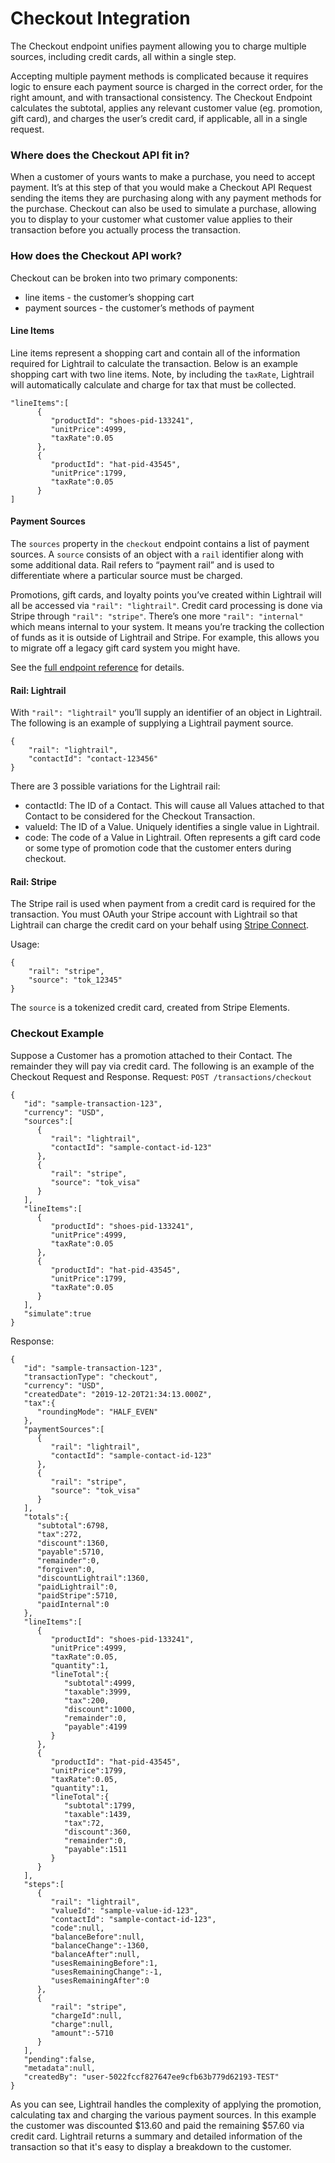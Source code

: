 # Checkout Integration

<p class="intro">The Checkout endpoint unifies payment allowing you to charge multiple sources, including credit cards, all within a single step.</p>

Accepting multiple payment methods is complicated because it requires logic to ensure each payment source is charged in the correct order, for the right amount, and with transactional consistency. The Checkout Endpoint calculates the subtotal, applies any relevant customer value (eg. promotion, gift card), and charges the user’s credit card, if applicable, all in a single request. 

### Where does the Checkout API fit in? 

When a customer of yours wants to make a purchase, you need to accept payment. It’s at this step of that you would make a Checkout API Request sending the items they are purchasing along with any payment methods for the purchase. Checkout can also be used to simulate a purchase, allowing you to display to your customer what customer value applies to their transaction before you actually process the transaction. 

### How does the Checkout API work? 

Checkout can be broken into two primary components:

- line items - the customer’s shopping cart
- payment sources - the customer’s methods of payment

#### Line Items
Line items represent a shopping cart and contain all of the information required for Lightrail to calculate the transaction. Below is an example shopping cart with two line items. Note, by including the `taxRate`, Lightrail will automatically calculate and charge for tax that must be collected.

    "lineItems":[
          {
             "productId": "shoes-pid-133241",
             "unitPrice":4999,
             "taxRate":0.05
          },
          {
             "productId": "hat-pid-43545",
             "unitPrice":1799,
             "taxRate":0.05
          }
    ]

#### Payment Sources
The `sources` property in the `checkout` endpoint contains a list of payment sources. 
A `source` consists of an object with a `rail` identifier along with some additional data. Rail refers to “payment rail” and is used to differentiate where a particular source must be charged. 

Promotions, gift cards, and loyalty points you’ve created within Lightrail will all be accessed via `"rail": "lightrail"`. Credit card processing is done via Stripe through `"rail": "stripe"`. There’s one more `"rail": "internal"` which means internal to your system. It means you’re tracking the collection of funds as it is outside of Lightrail and Stripe. For example, this allows you to migrate off a legacy gift card system you might have.

See the [full endpoint reference](https://lightrailapi.docs.apiary.io/#reference/0/transactions/checkout) for details. 

#### Rail: Lightrail
With `"rail": "lightrail"` you’ll supply an identifier of an object in Lightrail. The following is an example of supplying a Lightrail payment source.

    { 
        "rail": "lightrail",
        "contactId": "contact-123456"
    }

There are 3 possible variations for the Lightrail rail: 

- contactId: The ID of a Contact. This will cause all Values attached to that Contact to be considered for the Checkout Transaction.
- valueId: The ID of a Value. Uniquely identifies a single value in Lightrail.
- code: The code of a Value in Lightrail. Often represents a gift card code or some type of promotion code that the customer enters during checkout. 

#### Rail: Stripe
The Stripe rail is used when payment from a credit card is required for the transaction. 
You must OAuth your Stripe account with Lightrail so that Lightrail can charge the credit card on your behalf using [Stripe Connect](https://stripe.com/connect).

Usage:

    {
        "rail": "stripe",
        "source": "tok_12345"
    }

The `source` is a tokenized credit card, created from Stripe Elements.

### Checkout Example

Suppose a Customer has a promotion attached to their Contact. The remainder they will pay via credit card. The following is an example of the Checkout Request and Response. 
Request: `POST /transactions/checkout`

    {
       "id": "sample-transaction-123",
       "currency": "USD",
       "sources":[
          {
             "rail": "lightrail",
             "contactId": "sample-contact-id-123"
          },
          {
             "rail": "stripe",
             "source": "tok_visa"
          }
       ],
       "lineItems":[
          {
             "productId": "shoes-pid-133241",
             "unitPrice":4999,
             "taxRate":0.05
          },
          {
             "productId": "hat-pid-43545",
             "unitPrice":1799,
             "taxRate":0.05
          }
       ],
       "simulate":true
    }

Response:

    {
       "id": "sample-transaction-123",
       "transactionType": "checkout",
       "currency": "USD",
       "createdDate": "2019-12-20T21:34:13.000Z",
       "tax":{
          "roundingMode": "HALF_EVEN"
       },
       "paymentSources":[
          {
             "rail": "lightrail",
             "contactId": "sample-contact-id-123"
          },
          {
             "rail": "stripe",
             "source": "tok_visa"
          }
       ],
       "totals":{
          "subtotal":6798,
          "tax":272,
          "discount":1360,
          "payable":5710,
          "remainder":0,
          "forgiven":0,
          "discountLightrail":1360,
          "paidLightrail":0,
          "paidStripe":5710,
          "paidInternal":0
       },
       "lineItems":[
          {
             "productId": "shoes-pid-133241",
             "unitPrice":4999,
             "taxRate":0.05,
             "quantity":1,
             "lineTotal":{
                "subtotal":4999,
                "taxable":3999,
                "tax":200,
                "discount":1000,
                "remainder":0,
                "payable":4199
             }
          },
          {
             "productId": "hat-pid-43545",
             "unitPrice":1799,
             "taxRate":0.05,
             "quantity":1,
             "lineTotal":{
                "subtotal":1799,
                "taxable":1439,
                "tax":72,
                "discount":360,
                "remainder":0,
                "payable":1511
             }
          }
       ],
       "steps":[
          {
             "rail": "lightrail",
             "valueId": "sample-value-id-123",
             "contactId": "sample-contact-id-123",
             "code":null,
             "balanceBefore":null,
             "balanceChange":-1360,
             "balanceAfter":null,
             "usesRemainingBefore":1,
             "usesRemainingChange":-1,
             "usesRemainingAfter":0
          },
          {
             "rail": "stripe",
             "chargeId":null,
             "charge":null,
             "amount":-5710
          }
       ],
       "pending":false,
       "metadata":null,
       "createdBy": "user-5022fccf827647ee9cfb63b779d62193-TEST"
    }

As you can see, Lightrail handles the complexity of applying the promotion, calculating tax and charging the various payment sources. In this example the customer was discounted $13.60 and paid the remaining $57.60 via credit card. Lightrail returns a summary and detailed information of the transaction so that it's easy to display a breakdown to the customer. 


<!-- OLD 

**Request**: `POST /transactions/checkout`
```json
{
   "id": "example-checkout-id-123",
   "currency": "USD",
   "lineItems":[
      {
         "productId": "pid_shoes2123",
         "unitPrice":10000,
         "taxRate":0.05,
         "quantity":1
      }
   ],
   "sources":[
      {
         "rail": "lightrail",
         "contactId": "cus_123"
      },
      {
         "rail": "lightrail",
         "code": "BLACKFRIDAY"
      },
      {
         "rail": "stripe",
         "source": "tok_visa"
      }
   ]
}
```       

The `lineItems` array contains the details of the items in the order. 

Also, note the `sources` property in the request. It includes three sources, two of which are Values stored in Lightrail, the other is a tokenized card from Stripe.

- `"contactId": "cus_123"`: uses any value associated with that customer in Lightrail. 
- `"code: "BLACKFRIDAY"`: represents the promotion code entered during checkout.
- `"source": "tok_12345"`: tokenized card using Stripe elements.  
 
**Response**: `201 OK`
```json
{
   "id": "example-checkout-id-123",
   "transactionType": "checkout",
   "currency": "USD",
   "createdDate": "2018-01-31T21:15:17.000Z",
   "tax":{
      "roundingMode": "HALF_EVEN"
   },
   "totals":{
      "subtotal":10000,
      "tax":400,
      "discount":2000,
      "payable":8400,
      "remainder":0,
      "discountLightrail":2000,
      "paidLightrail":1000,
      "paidStripe":7400,
      "paidInternal":0
   },
   "lineItems":[
      {
         "productId": "pid_shoes2123",
         "unitPrice":10000,
         "taxRate":0.05,
         "quantity":1,
         "lineTotal":{
            "subtotal":10000,
            "taxable":8000,
            "tax":400,
            "discount":2000,
            "remainder":0,
            "payable":8400
         }
      }
   ],
   "steps":[
      {
         "rail": "lightrail",
         "valueId": "BlackFriday Promo",
         "contactId":null,
         "code": "BLACKFRIDAY",
         "balanceBefore":null,
         "balanceAfter":null,
         "balanceChange":-2000,
         "usesRemainingBefore":null,
         "usesRemainingAfter":null,
         "usesRemainingChange":null
      },
      {
         "rail": "lightrail",
         "valueId": "$10 GC",
         "contactId": "cus_123",
         "code":null,
         "balanceBefore":1000,
         "balanceAfter":0,
         "balanceChange":-1000,
         "usesRemainingBefore":null,
         "usesRemainingAfter":null,
         "usesRemainingChange":null
      },
      {
         "rail": "stripe",
         "chargeId": "ch_1DymsVCM9MOvFvZK11KdlGZr",
         "charge":  {
            // ...full Stripe charge response: for an example, see the endpoint reference at https://lightrailapi.docs.apiary.io/#reference/0/transactions/checkout)
         },
         "amount":-7400
      }
   ],
   "paymentSources":[
      {
         "rail": "lightrail",
         "contactId": "cus_123"
      },
      {
         "rail": "lightrail",
         "code": "BLACKFRIDAY"
      },
      {
         "rail": "stripe",
         "source": "tok_visa"
      }
   ],
   "pending":false,
   "metadata":null,
   "createdBy": "user-5022fccf827647ee9cfb63b779d62193-TEST"
}
``` 

As a result of this transaction, the promotion was applied saving the customer $20, the customer's gift card attached to their account was charged $10, and finally their credit card was charged the remaining $74.
As you can see, Lightrail handles the complexity of applying the promotion, calculating tax and charging the various payment sources, all within a single transaction. 
Lightrail returns a summary and detailed information of the transaction so that it's easy to display a breakdown to the customer. 

### Checkout Payment Sources
The `sources` property in the `checkout` endpoint contains a list of payment sources. 
A `source` consists of an object with a `rail` identifier along with some additional data. See the [full endpoint reference](https://lightrailapi.docs.apiary.io/#reference/0/transactions/checkout) for details. 

#### Rail: Lightrail
A source with `"rail": "lightrail"` means the value is stored in Lightrail. 

##### How Lightrail Stores Value: `Values`
Whether representing a promotional offer, loyalty points or a gift card, value in Lightrail is stored as a `Value`.   
Different types of value are represented by modifying the properties of `Values`.

The way `Values` are passed into the `sources` property of the `checkout` endpoint depends on what type of value it is.

##### `contactId`
Some value may be attached directly to a `Contact` (see the [create Contact documentation](https://lightrailapi.docs.apiary.io/#reference/0/contacts/create-a-contact) for details on creating `Contacts`).
For example account credits or promotions are commonly attached directly to a `Contact`. 

Usage:
```json
{
    "rail": "lightrail",
    "contactId": "cus_123"
}
```     

This will cause the `checkout` endpoint to consider all `Values` attached to that customer and will resolve the complexity of charging them in the correct order. 

##### `code`
A Value can be identified by a `code`. A `code` can be secret and meant for use by one person (commonly used for gift cards and unique promotion codes), or it can be generic - a human-readable code such as "EASYMONEY" that can be shared publicly through many channels (ads, flyers, etc). 

Usage:

Secret codes and generic codes are passed in the same way in the request. Generic codes will be displayed in full in the response, and only the last four characters of a secret code will be returned. 

```json
{
    "rail": "lightrail",
    "code": "UNIQUE-UNGUESSABLE-CODE"
}
```

Response: 
```json
{
    "paymentSources": [
        {
            "rail": "lightrail",
            "code": "...CODE"
        }
    ]
}
```


#### Rail: Stripe
The `"rail": "stripe"` is used when payment from a credit card is required for the transaction. 
You must OAuth your Stripe account with Lightrail so that Lightrail can charge the credit card on your behalf using [Stripe Connect](https://stripe.com/connect).

Usage:
```json
{
    "rail": "stripe",
    "source": "tok_12345"
}
```  

The `source` is a tokenized credit card, created from Stripe Elements.
 

[Contact us](mailto:hello@lightrail.com) any time if you have any questions, we're here to help. 
 
 
 --> 